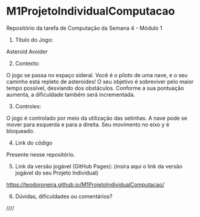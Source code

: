 # M1ProjetoIndividualComputacao
Repositório da tarefa de Computação da Semana 4 - Módulo 1

1. Título do Jogo: 

Asteroid Avoider

2. Contexto: 

O jogo se passa no espaço sideral. Você é o piloto de uma nave, e o seu caminho está repleto de asteroides! O seu objetivo é sobreviver pelo maior tempo possível, desviando dos obstáculos. Conforme a sua pontuação aumenta, a dificuldade também será incrementada.

3. Controles: 

O jogo é controlado por meio da utilização das setinhas. A nave pode se mover para esquerda e para a direita. Seu movimento no eixo y é bloqueado.

4. Link do código 

Presente nesse repositório.

5. Link da versão jogável (GitHub Pages): (insira aqui o link da versão jogável do seu Projeto Individual)

https://teodoroneira.github.io/M1ProjetoIndividualComputacao/

6. Dúvidas, dificuldades ou comentários?

////

